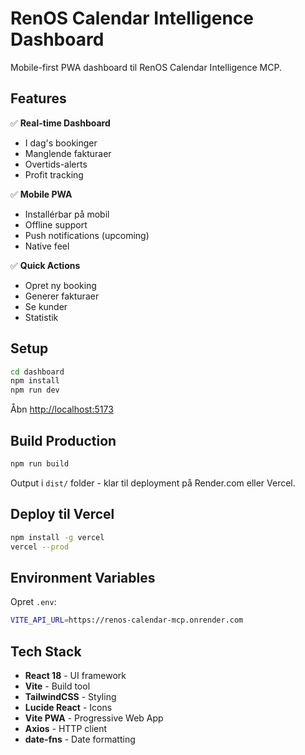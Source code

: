 # RenOS Calendar Intelligence Dashboard

Mobile-first PWA dashboard til RenOS Calendar Intelligence MCP.

## Features

✅ **Real-time Dashboard**

- I dag's bookinger
- Manglende fakturaer
- Overtids-alerts
- Profit tracking

✅ **Mobile PWA**

- Installérbar på mobil
- Offline support
- Push notifications (upcoming)
- Native feel

✅ **Quick Actions**

- Opret ny booking
- Generer fakturaer
- Se kunder
- Statistik

## Setup

```bash
cd dashboard
npm install
npm run dev
```

Åbn <http://localhost:5173>

## Build Production

```bash
npm run build
```

Output i `dist/` folder - klar til deployment på Render.com eller Vercel.

## Deploy til Vercel

```bash
npm install -g vercel
vercel --prod
```

## Environment Variables

Opret `.env`:

```bash
VITE_API_URL=https://renos-calendar-mcp.onrender.com
```

## Tech Stack

- **React 18** - UI framework
- **Vite** - Build tool
- **TailwindCSS** - Styling
- **Lucide React** - Icons
- **Vite PWA** - Progressive Web App
- **Axios** - HTTP client
- **date-fns** - Date formatting
